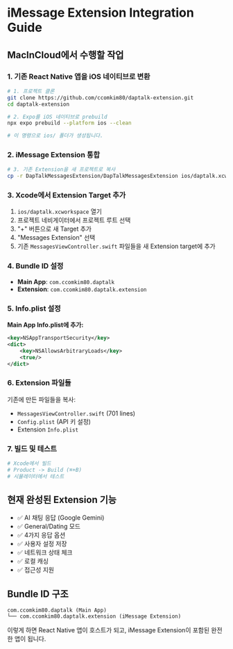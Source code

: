 # iMessage Extension Integration Guide

## MacInCloud에서 수행할 작업

### 1. 기존 React Native 앱을 iOS 네이티브로 변환

```bash
# 1. 프로젝트 클론
git clone https://github.com/ccomkim80/daptalk-extension.git
cd daptalk-extension

# 2. Expo를 iOS 네이티브로 prebuild
npx expo prebuild --platform ios --clean

# 이 명령으로 ios/ 폴더가 생성됩니다.
```

### 2. iMessage Extension 통합

```bash
# 3. 기존 Extension을 새 프로젝트로 복사
cp -r DapTalkMessagesExtension/DapTalkMessagesExtension ios/daptalk.xcworkspace/
```

### 3. Xcode에서 Extension Target 추가

1. `ios/daptalk.xcworkspace` 열기
2. 프로젝트 네비게이터에서 프로젝트 루트 선택
3. "+" 버튼으로 새 Target 추가
4. "Messages Extension" 선택
5. 기존 `MessagesViewController.swift` 파일들을 새 Extension target에 추가

### 4. Bundle ID 설정

- **Main App**: `com.ccomkim80.daptalk`
- **Extension**: `com.ccomkim80.daptalk.extension`

### 5. Info.plist 설정

**Main App Info.plist에 추가:**
```xml
<key>NSAppTransportSecurity</key>
<dict>
    <key>NSAllowsArbitraryLoads</key>
    <true/>
</dict>
```

### 6. Extension 파일들

기존에 만든 파일들을 복사:
- `MessagesViewController.swift` (701 lines)
- `Config.plist` (API 키 설정)
- Extension `Info.plist`

### 7. 빌드 및 테스트

```bash
# Xcode에서 빌드
# Product -> Build (⌘+B)
# 시뮬레이터에서 테스트
```

## 현재 완성된 Extension 기능

- ✅ AI 채팅 응답 (Google Gemini)
- ✅ General/Dating 모드
- ✅ 4가지 응답 옵션
- ✅ 사용자 설정 저장
- ✅ 네트워크 상태 체크
- ✅ 로컬 캐싱
- ✅ 접근성 지원

## Bundle ID 구조

```
com.ccomkim80.daptalk (Main App)
└── com.ccomkim80.daptalk.extension (iMessage Extension)
```

이렇게 하면 React Native 앱이 호스트가 되고, iMessage Extension이 포함된 완전한 앱이 됩니다.
